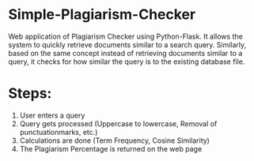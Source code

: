 # Simple-Plagiarism-Checker
Web application of Plagiarism Checker using Python-Flask. It allows the system to quickly retrieve documents similar to a search query. Similarly, based on the same concept instead of retrieving documents similar to a query, it checks for how similar the query is to the existing database file.

# Steps:
1. User enters a query
2. Query gets processed (Uppercase to lowercase, Removal of punctuationmarks, etc.)
3. Calculations are done (Term Frequency, Cosine Similarity)
4. The Plagiarism Percentage is returned on the web page

